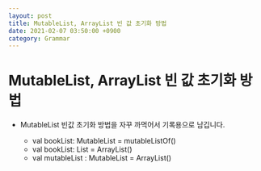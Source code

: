 ```yaml
---
layout: post
title: MutableList, ArrayList 빈 값 초기화 방법
date: 2021-02-07 03:50:00 +0900
category: Grammar
---
```

# MutableList, ArrayList 빈 값 초기화 방법

* MutableList 빈값 초기화 방법을 자꾸 까먹어서 기록용으로 남깁니다.

  * val bookList: MutableList<Book> = mutableListOf()
  * val bookList: List<Book> = ArrayList()
  * val mutableList : MutableList<Kolory> = ArrayList()